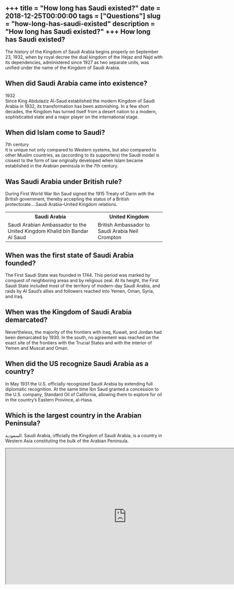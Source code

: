 +++
title = "How long has Saudi existed?"
date = 2018-12-25T00:00:00
tags = ["Questions"]
slug = "how-long-has-saudi-existed"
description = "How long has Saudi existed?"
+++
How long has Saudi existed?
---------------------------

The history of the Kingdom of Saudi Arabia begins properly on September 23, 1932, when by royal decree the dual kingdom of the Hejaz and Najd with its dependencies, administered since 1927 as two separate units, was unified under the name of the Kingdom of Saudi Arabia.

When did Saudi Arabia came into existence?
------------------------------------------

1932  
Since King Abdulaziz Al-Saud established the modern Kingdom of Saudi Arabia in 1932, its transformation has been astonishing. In a few short decades, the Kingdom has turned itself from a desert nation to a modern, sophisticated state and a major player on the international stage.

When did Islam come to Saudi?
-----------------------------

7th century  
It is unique not only compared to Western systems, but also compared to other Muslim countries, as (according to its supporters) the Saudi model is closest to the form of law originally developed when Islam became established in the Arabian peninsula in the 7th century.

Was Saudi Arabia under British rule?
------------------------------------

During First World War Ibn Saud signed the 1915 Treaty of Darin with the British government, thereby accepting the status of a British protectorate….Saudi Arabia–United Kingdom relations.

<table><tr><th>Saudi Arabia</th><th>United Kingdom</th></tr><tr><td>Saudi Arabian Ambassador to the United Kingdom Khalid bin Bandar Al Saud</td><td>British Ambassador to Saudi Arabia Neil Crompton</td></tr></table>

When was the first state of Saudi Arabia founded?
-------------------------------------------------

The First Saudi State was founded in 1744. This period was marked by conquest of neighboring areas and by religious zeal. At its height, the First Saudi State included most of the territory of modern-day Saudi Arabia, and raids by Al Saud’s allies and followers reached into Yemen, Oman, Syria, and Iraq.

When was the Kingdom of Saudi Arabia demarcated?
------------------------------------------------

Nevertheless, the majority of the frontiers with Iraq, Kuwait, and Jordan had been demarcated by 1930. In the south, no agreement was reached on the exact site of the frontiers with the Trucial States and with the interior of Yemen and Muscat and Oman.

When did the US recognize Saudi Arabia as a country?
----------------------------------------------------

In May 1931 the U.S. officially recognized Saudi Arabia by extending full diplomatic recognition. At the same time Ibn Saud granted a concession to the U.S. company, Standard Oil of California, allowing them to explore for oil in the country’s Eastern Province, al-Hasa.

Which is the largest country in the Arabian Peninsula?
------------------------------------------------------

السعودية. Saudi Arabia, officially the Kingdom of Saudi Arabia, is a country in Western Asia constituting the bulk of the Arabian Peninsula.

<iframe allow="accelerometer; autoplay; clipboard-write; encrypted-media; gyroscope; picture-in-picture" allowfullscreen="" class="__youtube_prefs__  epyt-is-override  no-lazyload" data-no-lazy="1" data-origheight="433" data-origwidth="770" data-skipgform_ajax_framebjll="" height="433" id="_ytid_59733" loading="lazy" src="https://www.youtube.com/embed/HDjjp4Nf73I?enablejsapi=1&autoplay=0&cc_load_policy=0&cc_lang_pref=&iv_load_policy=1&loop=0&modestbranding=0&rel=1&fs=1&playsinline=0&autohide=2&theme=dark&color=red&controls=1&" title="YouTube player" width="770"></iframe>